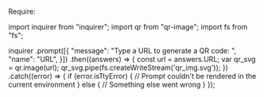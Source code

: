 Require:

import inquirer from "inquirer";
import qr from "qr-image";
import fs from "fs";

inquirer
  .prompt([{
        "message": "Type a URL to generate a QR code: ", 
        "name": "URL",
}])
  .then((answers) => {
    const url = answers.URL;
    var qr_svg = qr.image(url);
    qr_svg.pipe(fs.createWriteStream('qr_img.svg'));
  })
  .catch((error) => {
    if (error.isTtyError) {
      // Prompt couldn't be rendered in the current environment
    } else {
      // Something else went wrong
    }
  });
